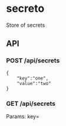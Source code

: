 # secreto
Store of secrets



## API

### POST /api/secrets

```
{
    "key":"one",
    "value":"two"
}
```

### GET /api/secrets

Params:
key=<key for secret>
